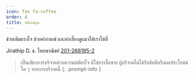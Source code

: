 ```yaml
---
icon: fas fa-coffee
order: 4
title: สนับสนุน
---
```


ช่วยเติมแรงใจ ช่วยค่ากาแฟ และค่าเลี้ยงดูแมวให้เราได้ที่

Jirathip D.
ธ. ไทยพาณิชย์ [201-268185-2](tel:2012681852)


> เป็นเพียงการบริจาคด้วยความสมัครใจ มิใช่การซื้อขาย ผู้บริจาคไม่ได้รับสิทธิ์หรือผลประโยชน์ใด ๆ จากการบริจาคนี้
{: .prompt-info }